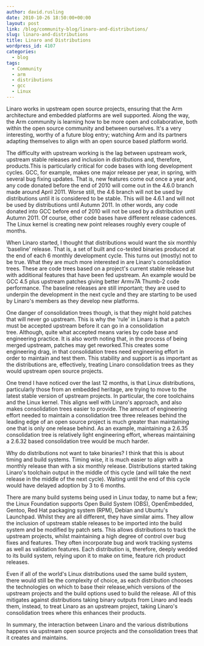 ```yaml
---
author: david.rusling
date: 2010-10-26 18:50:00+00:00
layout: post
link: /blog/community-blog/linaro-and-distributions/
slug: linaro-and-distributions
title: Linaro and Distributions
wordpress_id: 4107
categories:
  - blog
tags:
  - Community
  - arm
  - distributions
  - gcc
  - Linux
---
```


Linaro works in upstream open source projects, ensuring that the Arm architecture and embedded platforms are well supported. Along the way, the Arm community is learning how to be more open and collaborative, both within the open source community and between ourselves. It's a very interesting, worthy of a future blog entry; watching Arm and its partners adapting themselves to align with an open source based platform world.

The difficulty with upstream working is the lag between upstream work, upstream stable releases and inclusion in distributions and, therefore, products.This is particularly critical for code bases with long development cycles. GCC, for example, makes one major release per year, in spring, with several bug fixing updates. That is, new features come out once a year and, any code donated before the end of 2010 will come out in the 4.6.0 branch made around April 2011. Worse still, the 4.6 branch will not be used by distributions until it is considered to be stable. This will be 4.6.1 and will not be used by distributions until Autumn 2011. In other words, any code donated into GCC before end of 2010 will not be used by a distribution until Autumn 2011. Of course, other code bases have different release cadences. The Linux kernel is creating new point releases roughly every couple of months.

When Linaro started, I thought that distributions would want the six monthly 'baseline' release. That is, a set of built and co-tested binaries produced at the end of each 6 monthly development cycle. This turns out (mostly) not to be true. What they are much more interested in are Linaro's consolidation trees. These are code trees based on a project's current stable release but with additional features that have been fed upstream. An example would be GCC 4.5 plus upstream patches giving better Armv7A Thumb-2 code performance. The baseline releases are still important; they are used to underpin the development in the next cycle and they are starting to be used by Linaro's members as they develop new platforms.

<!-- more -->

One danger of consolidation trees though, is that they might hold patches that will never go upstream. This is why the 'rule' in Linaro is that a patch must be accepted upstream before it can go in a consolidation tree. Although, quite what accepted means varies by code base and engineering practice. It is also worth noting that, in the process of being merged upstream, patches may get reworked.This creates some engineering drag, in that consolidation trees need engineering effort in order to maintain and test them. This stability and support is as important as the distributions are, effectively, treating Linaro consolidation trees as they would upstream open source projects.

One trend I have noticed over the last 12 months, is that Linux distributions, particularly those from an embedded heritage, are trying to move to the latest stable version of upstream projects. In particular, the core toolchains and the Linux kernel. This aligns well with Linaro's approach, and also makes consolidation trees easier to provide. The amount of engineering effort needed to maintain a consolidation tree three releases behind the leading edge of an open source project is much greater than maintaining one that is only one release behind. As an example, maintaining a 2.6.35 consolidation tree is relatively light engineering effort, whereas maintaining a 2.6.32 based consolidation tree would be much harder.

Why do distributions not want to take binaries? I think that this is about timing and build systems. Timing wise, it is much easier to align with a monthly release than with a six monthly release. Distributions started taking Linaro's toolchain output in the middle of this cycle (and will take the next release in the middle of the next cycle). Waiting until the end of this cycle would have delayed adoption by 3 to 6 months.

There are many build systems being used in Linux today, to name but a few; the Linux Foundation supports Open Build System (OBS), OpenEmbedded, Gentoo, Red Hat packaging system (RPM), Debian and Ubuntu's Launchpad. Whilst they are all different, they have similar aims. They allow the inclusion of upstream stable releases to be imported into the build system and be modified by patch sets. This allows distributions to track the upstream projects, whilst maintaining a high degree of control over bug fixes and features. They often incorporate bug and work tracking systems as well as validation features. Each distribution is, therefore, deeply wedded to its build system, relying upon it to make on time, feature rich product releases.

Even if all of the world's Linux distributions used the same build system, there would still be the complexity of choice, as each distribution chooses the technologies on which to base their release,which versions of the upstream projects and the build options used to build the release. All of this mitigates against distributions taking binary outputs from Linaro and leads them, instead, to treat Linaro as an upstream project, taking Linaro's consolidation trees where this enhances their products.

In summary, the interaction between Linaro and the various distributions happens via upstream open source projects and the consolidation trees that it creates and maintains.
